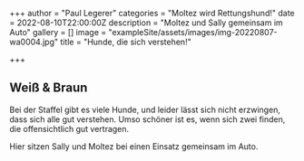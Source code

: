 +++
author = "Paul Legerer"
categories = "Moltez wird Rettungshund!"
date = 2022-08-10T22:00:00Z
description = "Moltez und Sally gemeinsam im Auto"
gallery = []
image = "exampleSite/assets/images/img-20220807-wa0004.jpg"
title = "Hunde, die sich verstehen!"

+++
## Weiß & Braun

Bei der Staffel gibt es viele Hunde, und leider lässt sich nicht erzwingen, dass sich alle gut verstehen. Umso schöner ist es, wenn sich zwei finden, die offensichtlich gut vertragen.

Hier sitzen Sally und Moltez bei einen Einsatz gemeinsam im Auto.